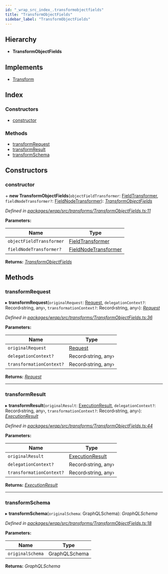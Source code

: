 ```yaml
---
id: "_wrap_src_index_.transformobjectfields"
title: "TransformObjectFields"
sidebar_label: "TransformObjectFields"
---
```


## Hierarchy

* **TransformObjectFields**

## Implements

* [Transform](../interfaces/_utils_src_index_.transform)

## Index

### Constructors

* [constructor](_wrap_src_index_.transformobjectfields.md#constructor)

### Methods

* [transformRequest](_wrap_src_index_.transformobjectfields.md#transformrequest)
* [transformResult](_wrap_src_index_.transformobjectfields.md#transformresult)
* [transformSchema](_wrap_src_index_.transformobjectfields.md#transformschema)

## Constructors

###  constructor

\+ **new TransformObjectFields**(`objectFieldTransformer`: [FieldTransformer](../modules/_wrap_src_index_.md#fieldtransformer), `fieldNodeTransformer?`: [FieldNodeTransformer](../modules/_wrap_src_index_.md#fieldnodetransformer)): *[TransformObjectFields](_wrap_src_index_.transformobjectfields)*

*Defined in [packages/wrap/src/transforms/TransformObjectFields.ts:11](https://github.com/ardatan/graphql-tools/blob/master/packages/wrap/src/transforms/TransformObjectFields.ts#L11)*

**Parameters:**

Name | Type |
------ | ------ |
`objectFieldTransformer` | [FieldTransformer](../modules/_wrap_src_index_.md#fieldtransformer) |
`fieldNodeTransformer?` | [FieldNodeTransformer](../modules/_wrap_src_index_.md#fieldnodetransformer) |

**Returns:** *[TransformObjectFields](_wrap_src_index_.transformobjectfields)*

## Methods

###  transformRequest

▸ **transformRequest**(`originalRequest`: [Request](../interfaces/_utils_src_index_.request), `delegationContext?`: Record‹string, any›, `transformationContext?`: Record‹string, any›): *[Request](../interfaces/_utils_src_index_.request)*

*Defined in [packages/wrap/src/transforms/TransformObjectFields.ts:36](https://github.com/ardatan/graphql-tools/blob/master/packages/wrap/src/transforms/TransformObjectFields.ts#L36)*

**Parameters:**

Name | Type |
------ | ------ |
`originalRequest` | [Request](../interfaces/_utils_src_index_.request) |
`delegationContext?` | Record‹string, any› |
`transformationContext?` | Record‹string, any› |

**Returns:** *[Request](../interfaces/_utils_src_index_.request)*

___

###  transformResult

▸ **transformResult**(`originalResult`: [ExecutionResult](../interfaces/_utils_src_index_.executionresult), `delegationContext?`: Record‹string, any›, `transformationContext?`: Record‹string, any›): *[ExecutionResult](../interfaces/_utils_src_index_.executionresult)*

*Defined in [packages/wrap/src/transforms/TransformObjectFields.ts:44](https://github.com/ardatan/graphql-tools/blob/master/packages/wrap/src/transforms/TransformObjectFields.ts#L44)*

**Parameters:**

Name | Type |
------ | ------ |
`originalResult` | [ExecutionResult](../interfaces/_utils_src_index_.executionresult) |
`delegationContext?` | Record‹string, any› |
`transformationContext?` | Record‹string, any› |

**Returns:** *[ExecutionResult](../interfaces/_utils_src_index_.executionresult)*

___

###  transformSchema

▸ **transformSchema**(`originalSchema`: GraphQLSchema): *GraphQLSchema*

*Defined in [packages/wrap/src/transforms/TransformObjectFields.ts:18](https://github.com/ardatan/graphql-tools/blob/master/packages/wrap/src/transforms/TransformObjectFields.ts#L18)*

**Parameters:**

Name | Type |
------ | ------ |
`originalSchema` | GraphQLSchema |

**Returns:** *GraphQLSchema*
